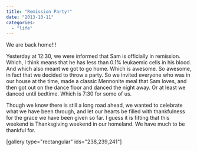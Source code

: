 ```yaml
---
title: "Remission Party!"
date: "2013-10-11"
categories: 
  - "life"
---
```


We are back home!!!

Yesterday at 12:30, we were informed that Sam is officially in remission. Which, I think means that he has less than 0.1% leukaemic cells in his blood. And which also meant we got to go home. Which is awesome. So awesome, in fact that we decided to throw a party. So we invited everyone who was in our house at the time, made a classic Mennonite meal that Sam loves, and then got out on the dance floor and danced the night away. Or at least we danced until bedtime. Which is 7:30 for some of us.

Though we know there is still a long road ahead, we wanted to celebrate what we have been through, and let our hearts be filled with thankfulness for the grace we have been given so far. I guess it is fitting that this weekend is Thanksgiving weekend in our homeland. We have much to be thankful for.

\[gallery type="rectangular" ids="238,239,241"\]
